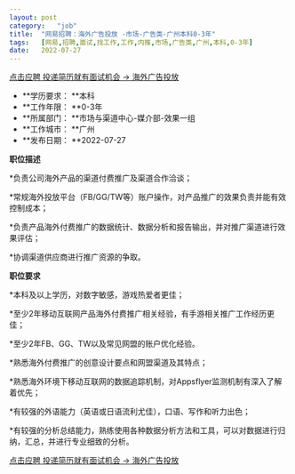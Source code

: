 ```yaml
---
layout:	post
category:	"job"
title:	"网易招聘：海外广告投放 -市场-广告类-广州本科0-3年"
tags:	[网易,招聘,面试,找工作,工作,内推,市场,广告类,广州,本科,0-3年]
date:	2022-07-27
---
```


[点击应聘 投递简历就有面试机会 ->  海外广告投放 ](http://mobile.bole.netease.com/bole/boleDetail?id=41882&employeeId=346f03c3cda5f04c&key=all)



- **学历要求： **本科
- **工作年限： **0-3年
- **所属部门： **市场与渠道中心-媒介部-效果一组
- **工作城市： **广州
- **发布日期： **2022-07-27



**职位描述**

*负责公司海外产品的渠道付费推广及渠道合作洽谈；

*常规海外投放平台（FB/GG/TW等）账户操作，对产品推广的效果负责并能有效控制成本；

*负责产品海外付费推广的数据统计、数据分析和报告输出，并对推广渠道进行效果评估；

*协调渠道供应商进行推广资源的争取。



**职位要求**

*本科及以上学历，对数字敏感，游戏热爱者更佳；

*至少2年移动互联网产品海外付费推广相关经验，有手游相关推广工作经历更佳；

*至少2年FB、GG、TW以及常见网盟的账户优化经验。

*熟悉海外付费推广的创意设计要点和网盟渠道及其特点；

*熟悉海外环境下移动互联网的数据追踪机制，对Appsflyer监测机制有深入了解着优先；

*有较强的外语能力（英语或日语流利尤佳），口语、写作和听力出色；

*有较强的分析总结能力，熟练使用各种数据分析方法和工具，可以对数据进行归纳，汇总，并进行专业细致的分析。



[点击应聘 投递简历就有面试机会 ->  海外广告投放 ](http://mobile.bole.netease.com/bole/boleDetail?id=41882&employeeId=346f03c3cda5f04c&key=all)